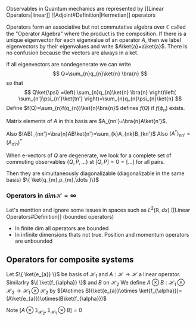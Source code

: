 Observables in Quantum mechanics are represented by [[Linear Operators|linear]] [[Adjoint#Definition|Hermetian]] operators

Operators form an associative but not commutative algebra over $\mathbb{C}$ called the "Operator Algebra" where the product is the composition.
If there is a unique eigenvector for each eigenvalue of an operator $A$, then we label eigenvectors by their eigenvalues and write $A\ket{a}=a\ket{a}$. There is no confusion because the vectors are always in a ket.

If all eigenvectors are nondegenerate we can write
$$
Q=\sum_{n}q_{n}\ket{n} \bra{n}
$$
so that
$$
Q\ket{\psi} =\left( \sum_{n}q_{n}\ket{n} \bra{n}  \right)\left( \sum_{n'}\psi_{n'}\ket{tn'}  \right)=\sum_{n}q_{n}\psi_{n}\ket{n} 
$$
Define $f(Q)=\sum_{n}f(q_{n})\ket{n}\bra{n}$ defines $f(Q)$ if $f(\phi_{n})$ exists.

Matrix elements of $A$ in this basis are $A_{nn'}=\bra{n}A\ket{n'}$.

Also $(AB)_{nn'}=\bra{n}AB\ket{n'}=\sum_{k}A_{nk}B_{kn'}$
Also $(A^{\dagger})_{nn'}=(A_{n'n})^{*}$


When e-vectors of $Q$ are degenerate, we look for a complete set of commuting observables $\{ Q, P, \dots \}$ st $[Q,P]=0=[\dots]$ for all pairs.

Then they are simultaneously diagonalizable (diagonalizable in the same basis)
$\{ \ket{q_{m},p_{m},\dots }\}$

### Operators in $dim\mathcal{H}=\infty$
Let's menttion and ignore some issues in spaces such as $L^2(\mathbb{R},dx)$
[[Linear Operators#Definition]] (bounded operators)
- In finite dim all operators are bounded
- In infinite dimensions thats not true. Position and momentum operators are unbounded

## Operators for composite systems
Let $\{ \ket{e_{a}} \}$ be basis of $\mathcal{H}_{1}$ and $A:\mathcal{H}\to \mathcal{H}$ a linear operator.
Similarlry $\{ \ket{f_{\alpha}} \}$ and $B$ on $\mathcal{H}_{2}$
We define $A\otimes B:\mathcal{H}_1\otimes \mathcal{H}_{2}\to \mathcal{H}_{1}\otimes \mathcal{H}_{2}$
by
$(A\otimes B)(\ket{e_{a}}\otimes \ket{f_{\alpha}})=(A\ket{e_{a}})\otimes(B\ket{f_{\alpha}})$

Note $[A\otimes \mathbb{1}_{\mathcal{H}_{2}}, \mathbb{1}_{\mathcal{H}_{1}}\otimes B]=0$



